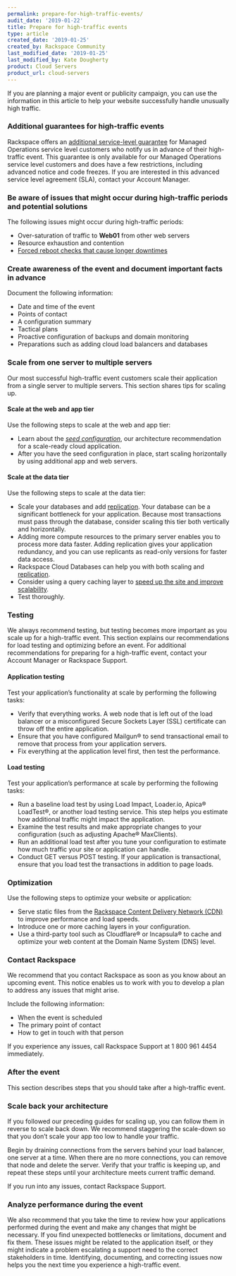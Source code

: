 ```yaml
---
permalink: prepare-for-high-traffic-events/
audit_date: '2019-01-22'
title: Prepare for high-traffic events
type: article
created_date: '2019-01-25'
created_by: Rackspace Community
last_modified_date: '2019-01-25'
last_modified_by: Kate Dougherty
product: Cloud Servers
product_url: cloud-servers
---
```


If you are planning a major event or publicity campaign, you can use the
information in this article to help your website successfully handle unusually
high traffic.

### Additional guarantees for high-traffic events

Rackspace offers an [additional service-level
guarantee](/support/how-to/managed-cloud-service-levels-faq/#guarantees) for Managed
Operations service level customers who notify us in advance of their 
high-traffic event. This guarantee is only available for our Managed Operations
service level customers and does have a few restrictions, including advanced
notice and code freezes. If you are interested in this advanced service level
agreement (SLA), contact your Account Manager.

### Be aware of issues that might occur during high-traffic periods and potential solutions

The following issues might occur during high-traffic periods:

- Over-saturation of traffic to **Web01** from other web servers
- Resource exhaustion and contention
- [Forced reboot checks that cause longer
  downtimes](/support/how-to/ensure-servers-reboot-successfully/)

### Create awareness of the event and document important facts in advance

Document the following information:

- Date and time of the event
- Points of contact
- A configuration summary
- Tactical plans
- Proactive configuration of backups and domain monitoring
- Preparations such as adding cloud load balancers and databases

### Scale from one server to multiple servers

Our most successful high-traffic event customers scale their application from
a single server to multiple servers. This section shares tips for scaling up.

#### Scale at the web and app tier

Use the following steps to scale at the web and app tier:

- Learn about the _[seed configuration](https://blog.rackspace.com/fundamentals-of-cloud-architecture-the-seed-config-video?cm_mmc=community-_-activation-_-gsg-_-links)_, our architecture recommendation for a scale-ready cloud application.
- After you have the seed configuration in place, start scaling horizontally by using
  additional app and web servers.

#### Scale at the data tier

Use the following steps to scale at the data tier:

- Scale your databases and add
  [replication](/support/how-to/database-replication-with-cloud-databases/). Your
  database can be a significant bottleneck for your application. Because most
  transactions must pass through the database, consider scaling this tier both
  vertically and horizontally.
- Adding more compute resources to the primary server enables you to process
  more data faster. Adding replication gives your application redundancy, and
  you can use replicants as read-only versions for faster data access.
- Rackspace Cloud Databases can help you with both scaling and
  [replication](/support/how-to/database-replication-with-cloud-databases/).
- Consider using a query caching layer to [speed up the site and improve
  scalability](https://blog.rackspace.com/preparing-ddpyoga-com-for-the-shark-tank-effect?cm_mmc=community-_-activation-_-gsg-_-links).
- Test thoroughly.

### Testing

We always recommend testing, but testing becomes more important as you scale
up for a high-traffic event. This section explains our recommendations for
load testing and optimizing before an event. For additional recommendations
for preparing for a high-traffic event, contact your Account Manager or
Rackspace Support.

#### Application testing

Test your application’s functionality at scale by performing the following
tasks:

- Verify that everything works. A web node that is left out of the load
  balancer or a misconfigured Secure Sockets Layer (SSL) certificate can throw
  off the entire application.
- Ensure that you have configured Mailgun&reg; to send transactional email to
  remove that process from your application servers.
- Fix everything at the application level first, then test the performance.

#### Load testing

Test your application’s performance at scale by performing the following
tasks:

- Run a baseline load test by using Load Impact, Loader.io, Apica&reg;
  LoadTest&reg;, or another load testing service. This step helps you estimate
  how additional traffic might impact the application.
- Examine the test results and make appropriate changes to your configuration
  (such as adjusting Apache&reg; MaxClients).
- Run an additional load test after you tune your configuration to
  estimate how much traffic your site or application can handle.
- Conduct GET versus POST testing. If your application is transactional,
  ensure that you load test the transactions in addition to page loads.

### Optimization

Use the following steps to optimize your website or application:

- Serve static files from the [Rackspace Content Delivery Network
  (CDN)](https://www.rackspace.com/en-us/cloud/cdn-content-delivery-network)
  to improve performance and load speeds.
- Introduce one or more caching layers in your configuration.
- Use a third-party tool such as Cloudflare&reg; or Incapsula&reg; to cache
  and optimize your web content at the Domain Name System (DNS) level.

### Contact Rackspace

We recommend that you contact Rackspace as soon as you know about an upcoming
event. This notice enables us to work with you to develop a plan to address
any issues that might arise.

Include the following information:

- When the event is scheduled
- The primary point of contact
- How to get in touch with that person

If you experience any issues, call Rackspace Support at 1 800 961 4454
immediately.

### After the event

This section describes steps that you should take after a high-traffic event.

### Scale back your architecture

If you followed our preceding guides for scaling up, you can follow them in reverse to
scale back down. We recommend staggering the scale-down so that you don’t
scale your app too low to handle your traffic.

Begin by draining connections from the servers behind your load balancer, one
server at a time. When there are no more connections, you can remove that node
and delete the server. Verify that your traffic is keeping up, and repeat
these steps until your architecture meets current traffic demand.

If you run into any issues, contact Rackspace Support.

### Analyze performance during the event

We also recommend that you take the time to review how your applications
performed during the event and make any changes that might be necessary. If
you find unexpected bottlenecks or limitations, document and fix them. These
issues might be related to the application itself, or they might indicate a
problem escalating a support need to the correct stakeholders in time.
Identifying, documenting, and correcting issues now helps you the next time
you experience a high-traffic event.
